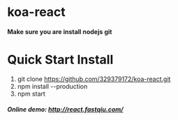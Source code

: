 # koa-react


#### Make sure you are install nodejs git

# Quick Start Install

1. git clone https://github.com/329379172/koa-react.git
2. npm install --production
3. npm start

##### Online demo: http://react.fastqiu.com/